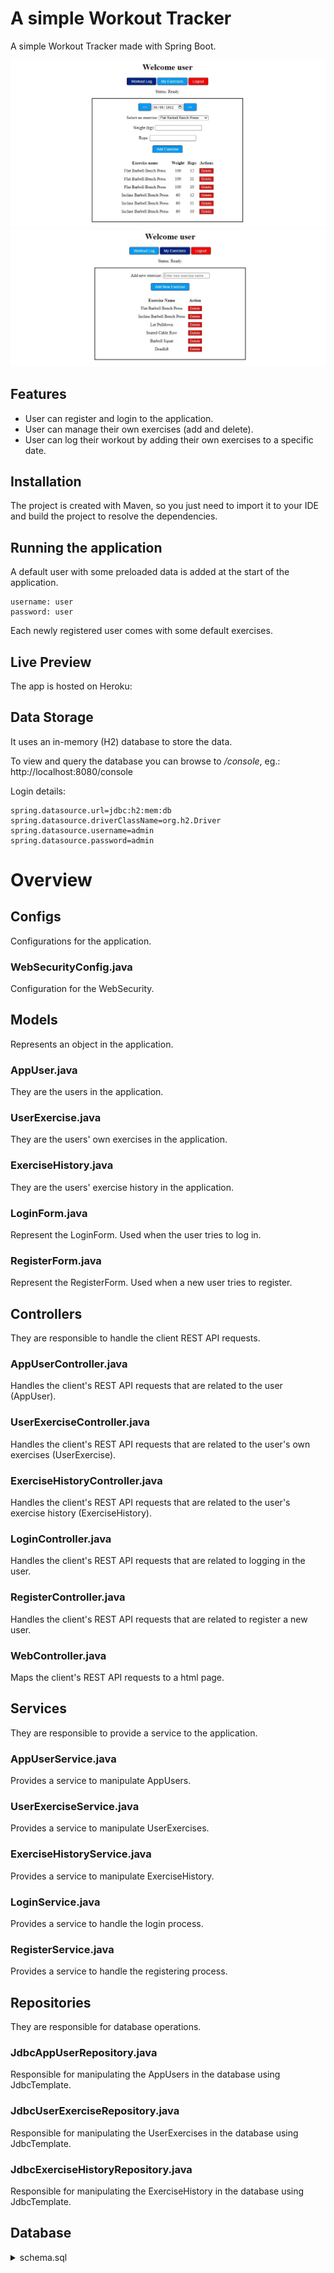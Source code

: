 # A simple Workout Tracker

A simple Workout Tracker made with Spring Boot. 

![Alt text](screenshot1.jpg?raw=true "Workout Tracker")
![Alt text](screenshot2.jpg?raw=true "Workout Tracker")

## Features
- User can register and login to the application.
- User can manage their own exercises (add and delete).
- User can log their workout by adding their own exercises to a specific date.

## Installation 
The project is created with Maven, so you just need to import it to your IDE and build the project to resolve the dependencies.

## Running the application

A default user with some preloaded data is added at the start of the application.

```
username: user
password: user
```

Each newly registered user comes with some default exercises.

## Live Preview
The app is hosted on Heroku: 

## Data Storage
It uses an in-memory (H2) database to store the data.

To view and query the database you can browse to */console*, eg.: http://localhost:8080/console

Login details:
```
spring.datasource.url=jdbc:h2:mem:db
spring.datasource.driverClassName=org.h2.Driver
spring.datasource.username=admin
spring.datasource.password=admin
```

# Overview

## Configs
Configurations for the application.

### WebSecurityConfig.java
Configuration for the WebSecurity.

## Models
Represents an object in the application.

### AppUser.java
They are the users in the application.

### UserExercise.java
They are the users' own exercises in the application.

### ExerciseHistory.java
They are the users' exercise history in the application.

### LoginForm.java
Represent the LoginForm. Used when the user tries to log in.

### RegisterForm.java
Represent the RegisterForm. Used when a new user tries to register.

## Controllers
They are responsible to handle the client REST API requests.

### AppUserController.java
Handles the client's REST API requests that are related to the user (AppUser).

### UserExerciseController.java
Handles the client's REST API requests that are related to the user's own exercises (UserExercise).

### ExerciseHistoryController.java
Handles the client's REST API requests that are related to the user's exercise history (ExerciseHistory).

### LoginController.java
Handles the client's REST API requests that are related to logging in the user.

### RegisterController.java
Handles the client's REST API requests that are related to register a new user.

### WebController.java
Maps the client's REST API requests to a html page.

## Services
They are responsible to provide a service to the application.

### AppUserService.java
Provides a service to manipulate AppUsers.

### UserExerciseService.java
Provides a service to manipulate UserExercises.

### ExerciseHistoryService.java
Provides a service to manipulate ExerciseHistory.

### LoginService.java
Provides a service to handle the login process.

### RegisterService.java
Provides a service to handle the registering process.

## Repositories
They are responsible for database operations.

### JdbcAppUserRepository.java 
Responsible for manipulating the AppUsers in the database using JdbcTemplate.

### JdbcUserExerciseRepository.java
Responsible for manipulating the UserExercises in the database using JdbcTemplate.

### JdbcExerciseHistoryRepository.java
Responsible for manipulating the ExerciseHistory in the database using JdbcTemplate.

## Database

<details><summary>schema.sql</summary>
<p>

```
CREATE TABLE appuser (
	id INT NOT NULL AUTO_INCREMENT,
	username VARCHAR(16) NOT NULL,
	password VARCHAR(16) NOT NULL,
	rolename VARCHAR(16) NOT NULL,
	PRIMARY KEY (id)
);

CREATE TABLE user_exercise (
	id INT NOT NULL AUTO_INCREMENT,
	name VARCHAR(32) NOT NULL,
	userId INT NOT NULL,	
	PRIMARY KEY (id),
	FOREIGN KEY (userId) REFERENCES appuser(id)
);

CREATE TABLE exercise_history (
	id INT NOT NULL AUTO_INCREMENT,
	userId INT NOT NULL,
	userExerciseId INT NOT NULL,
	weight INT,
	reps INT NOT NULL,
	exercise_date VARCHAR(16) NOT NULL,
	PRIMARY KEY (id),
	FOREIGN KEY (userId) REFERENCES appuser(id),
	FOREIGN KEY (userExerciseId) REFERENCES user_exercise(id)
);
```
</p>
</details>
